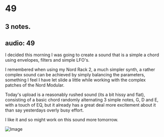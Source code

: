 # 49
## 3 notes.
audio: 49
---

I decided this morning I was going to create a sound that is a simple a chord using envelopes, filters and simple LFO's.

I remembered when using my Nord Rack 2, a much simpler synth, a rather complex sound can be achieved by simply balancing the parameters, something I feel I have let slide a little while working with the complex patches of the Nord Modular. 

Today's upload is a reasonably rushed sound (its a bit hissy and flat), consisting of a basic chord randomly alternating 3 simple notes, G, D and E, with a touch of EQ, but it already has a great deal more excitement about it than say yesterdays overly busy effort.

I like it and so might work on this sound more tomorrow.

![Image](/assets/img/Snd-49.jpg)